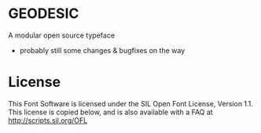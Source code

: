 # GEODESIC
A modular open source typeface

- probably still some changes & bugfixes on the way

 # License

This Font Software is licensed under the SIL Open Font License, Version 1.1. This license is copied below, and is also available with a FAQ at http://scripts.sil.org/OFL
